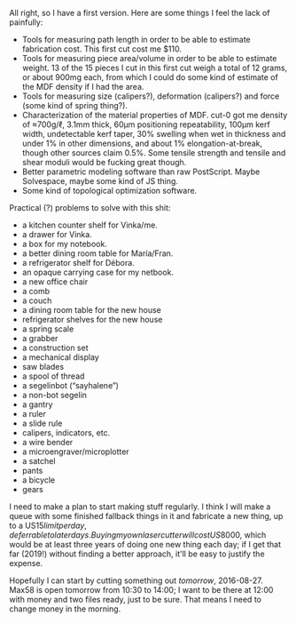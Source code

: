 All right, so I have a first version.  Here are some things I feel the
lack of painfully:

- Tools for measuring path length in order to be able to estimate
  fabrication cost.  This first cut cost me $110.
- Tools for measuring piece area/volume in order to be able to
  estimate weight.  13 of the 15 pieces I cut in this first cut weigh
  a total of 12 grams, or about 900mg each, from which I could do some
  kind of estimate of the MDF density if I had the area.
- Tools for measuring size (calipers?), deformation (calipers?) and
  force (some kind of spring thing?).
- Characterization of the material properties of MDF.  cut-0 got me
  density of ≈700g/ℓ, 3.1mm thick, 60μm positioning repeatability,
  100μm kerf width, undetectable kerf taper, 30% swelling when wet in
  thickness and under 1% in other dimensions, and about 1%
  elongation-at-break, though other sources claim 0.5%.  Some tensile
  strength and tensile and shear moduli would be fucking great though.
- Better parametric modeling software than raw PostScript.  Maybe
  Solvespace, maybe some kind of JS thing.
- Some kind of topological optimization software.

Practical (?) problems to solve with this shit:

- a kitchen counter shelf for Vinka/me.
- a drawer for Vinka.
- a box for my notebook.
- a better dining room table for María/Fran.
- a refrigerator shelf for Débora.
- an opaque carrying case for my netbook.
- a new office chair
- a comb
- a couch
- a dining room table for the new house
- refrigerator shelves for the new house
- a spring scale
- a grabber
- a construction set
- a mechanical display
- saw blades
- a spool of thread
- a segelinbot (“sayhalene”)
- a non-bot segelin
- a gantry
- a ruler
- a slide rule
- calipers, indicators, etc.
- a wire bender
- a microengraver/microplotter
- a satchel
- pants
- a bicycle
- gears

I need to make a plan to start making stuff regularly.  I think I will
make a queue with some finished fallback things in it and fabricate a
new thing, up to a US$15 limit per day, deferrable to later days.
Buying my own laser cutter will cost US$8000, which would be at least
three years of doing one new thing each day; if I get that far (2019!)
without finding a better approach, it'll be easy to justify the
expense.

Hopefully I can start by cutting something out *tomorrow*, 2016-08-27.
Max58 is open tomorrow from 10:30 to 14:00; I want to be there at
12:00 with money and two files ready, just to be sure.  That means I
need to change money in the morning.